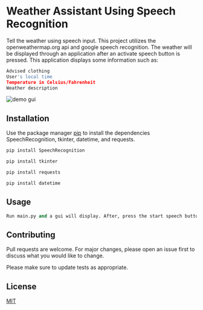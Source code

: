 # Weather Assistant Using Speech Recognition

Tell the weather using speech input. This project utilizes the openweathermap.org api and google speech recognition. The weather will be displayed through an application after an activate speech button is pressed. This application displays some information such as:

```python
Advised clothing
User's local time
Temperature in Celsius/Fahrenheit
Weather description
```

![demo gui](https://user-images.githubusercontent.com/82981121/116793221-77b1fd80-aa93-11eb-8410-0a5d77d5a1e6.PNG)

## Installation

Use the package manager [pip](https://pip.pypa.io/en/stable/) to install the dependencies SpeechRecognition, tkinter, datetime, and requests.

```bash
pip install SpeechRecognition
```

```bash
pip install tkinter
```

```bash
pip install requests
```

```bash
pip install datetime
```

## Usage

```python
Run main.py and a gui will display. After, press the start speech button and begin saying a city name.
```

## Contributing
Pull requests are welcome. For major changes, please open an issue first to discuss what you would like to change.

Please make sure to update tests as appropriate.

## License
[MIT](https://choosealicense.com/licenses/mit/)

